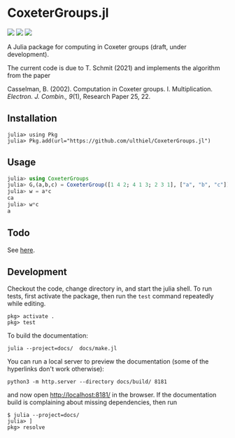 # CoxeterGroups.jl

[![][docs-dev-img]][docs-dev-url]
[![][action-img]][action-url]
[![][codecov-img]][codecov-url]

A Julia package for computing in Coxeter groups (draft, under development).

The current code is due to T. Schmit (2021) and implements the algorithm from the paper

Casselman, B. (2002). Computation in Coxeter groups. I. Multiplication. *Electron. J. Combin., 9*(1), Research Paper 25, 22.

## Installation

```
julia> using Pkg
julia> Pkg.add(url="https://github.com/ulthiel/CoxeterGroups.jl")
```

## Usage

```julia
julia> using CoxeterGroups
julia> G,(a,b,c) = CoxeterGroup([1 4 2; 4 1 3; 2 3 1], ["a", "b", "c"]);
julia> w = a*c
ca
julia> w*c
a
```

## Todo

See [here](https://github.com/ulthiel/CoxeterGroups.jl/issues/1).


## Development

Checkout the code, change directory in, and start the julia shell.
To run tests, first activate the package, then run the `test` command repeatedly while editing.

    pkg> activate .
    pkg> test

To build the documentation:

    julia --project=docs/  docs/make.jl

You can run a local server to preview the documentation (some of the hyperlinks don't work otherwise):

    python3 -m http.server --directory docs/build/ 8181

and now open <http://localhost:8181/> in the browser.
If the documentation build is complaining about missing dependencies, then run

    $ julia --project=docs/
    julia> ]
    pkg> resolve

<!-- URLS -->


[action-img]: https://github.com/RexWzh/CoxeterGroups.jl/actions/workflows/CI.yml/badge.svg
[action-url]: https://github.com/RexWzh/CoxeterGroups.jl/actions
[codecov-img]: https://codecov.io/gh/RexWzh/CoxeterGroups.jl/branch/main/graph/badge.svg
[codecov-url]: https://codecov.io/gh/RexWzh/CoxeterGroups.jl?branch=master
[docs-dev-img]: https://img.shields.io/badge/docs-dev-blue.svg
[docs-dev-url]: https://rexwzh.github.io/CoxeterGroups.jl/dev/
